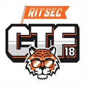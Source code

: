 <p align="center"><img src="Files/ritsec-ctf18.png" height="50%" width="50%"></p>

``` shell

```



<p align="left"><a href="https://github.com/Ne0Lux-C1Ph3r/WRITE-UP/blob/master/RITSEC_CTF_2018/CRYPTO/index.md"></a></p>
<p align="left"><a href="https://github.com/Ne0Lux-C1Ph3r/WRITE-UP/blob/master/RITSEC_CTF_2018/FORENSIC/index.md"></a></p>
<p align="left"><a href="https://github.com/Ne0Lux-C1Ph3r/WRITE-UP/blob/master/RITSEC_CTF_2018/MISC/index.md"></a></p>
<p align="left"><a href="https://github.com/Ne0Lux-C1Ph3r/WRITE-UP/blob/master/RITSEC_CTF_2018/PWN/index.md"></a></p>
<p align="left"><a href="https://github.com/Ne0Lux-C1Ph3r/WRITE-UP/blob/master/RITSEC_CTF_2018/WEB/index.md"></a></p> 
